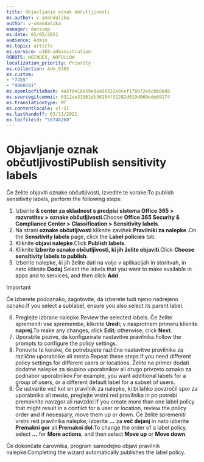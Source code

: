 ```yaml
---
title: Objavljanje oznak občutljivosti
ms.author: v-smandalika
author: v-smandalika
manager: dansimp
ms.date: 03/05/2021
audience: Admin
ms.topic: article
ms.service: o365-administration
ROBOTS: NOINDEX, NOFOLLOW
localization_priority: Priority
ms.collection: Adm_O365
ms.custom:
- "7455"
- "9000181"
ms.openlocfilehash: 4a5fd418e59e9aa56522e9cef17bb72e6c8b8bd8
ms.sourcegitcommit: 6312ee31561db36104f32282d019d069ede69174
ms.translationtype: MT
ms.contentlocale: sl-SI
ms.lasthandoff: 03/11/2021
ms.locfileid: "50748260"
---
```

# <a name="publish-sensitivity-labels"></a><span data-ttu-id="abb8e-102">Objavljanje oznak občutljivosti</span><span class="sxs-lookup"><span data-stu-id="abb8e-102">Publish sensitivity labels</span></span>

<span data-ttu-id="abb8e-103">Če želite objaviti oznake občutljivosti, izvedite te korake:</span><span class="sxs-lookup"><span data-stu-id="abb8e-103">To publish sensitivity labels, perform the following steps:</span></span>

1. <span data-ttu-id="abb8e-104">Izberite **& center za skladnost s predpisi sistema Office 365 > razvrstitev > oznake občutljivosti**.</span><span class="sxs-lookup"><span data-stu-id="abb8e-104">Choose **Office 365 Security & Compliance Center > Classification > Sensitivity labels**.</span></span>
2. <span data-ttu-id="abb8e-105">Na strani **oznake občutljivosti** kliknite zavihek **Pravilniki za nalepke** .</span><span class="sxs-lookup"><span data-stu-id="abb8e-105">On the **Sensitivity labels** page, click the **Label policies** tab.</span></span>
3. <span data-ttu-id="abb8e-106">Kliknite **objavi nalepke**.</span><span class="sxs-lookup"><span data-stu-id="abb8e-106">Click **Publish labels**.</span></span>
4. <span data-ttu-id="abb8e-107">Kliknite **Izberite oznake občutljivosti, ki jih želite objaviti**.</span><span class="sxs-lookup"><span data-stu-id="abb8e-107">Click **Choose sensitivity labels to publish**.</span></span> 
5. <span data-ttu-id="abb8e-108">Izberite nalepke, ki jih želite dati na voljo v aplikacijah in storitvah, in nato kliknite **Dodaj**.</span><span class="sxs-lookup"><span data-stu-id="abb8e-108">Select the labels that you want to make available in apps and to services, and then click **Add**.</span></span>
> [!IMPORTANT]
> <span data-ttu-id="abb8e-109">Če izberete podoznako, zagotovite, da izberete tudi njeno nadrejeno oznako.</span><span class="sxs-lookup"><span data-stu-id="abb8e-109">If you select a sublabel, ensure you also select its parent label.</span></span>
6. <span data-ttu-id="abb8e-110">Preglejte izbrane nalepke.</span><span class="sxs-lookup"><span data-stu-id="abb8e-110">Review the selected labels.</span></span> <span data-ttu-id="abb8e-111">Če želite spremeniti vse spremembe, kliknite **Uredi**; v nasprotnem primeru kliknite **naprej**.</span><span class="sxs-lookup"><span data-stu-id="abb8e-111">To make any changes, click **Edit**; otherwise, click **Next**.</span></span>
7. <span data-ttu-id="abb8e-112">Uporabite pozive, da konfigurirate nastavitve pravilnika.</span><span class="sxs-lookup"><span data-stu-id="abb8e-112">Follow the prompts to configure the policy settings.</span></span>
8. <span data-ttu-id="abb8e-113">Ponovite te korake, če potrebujete različne nastavitve pravilnika za različne uporabnike ali mesta.</span><span class="sxs-lookup"><span data-stu-id="abb8e-113">Repeat these steps if you need different policy settings for different users or locations.</span></span> <span data-ttu-id="abb8e-114">Želite na primer dodati dodatne nalepke za skupino uporabnikov ali drugo privzeto oznako za podnabor uporabnikov.</span><span class="sxs-lookup"><span data-stu-id="abb8e-114">For example, you want additional labels for a group of users, or a different default label for a subset of users.</span></span>
9. <span data-ttu-id="abb8e-115">Če ustvarite več kot en pravilnik za nalepke, ki bi lahko povzročil spor za uporabnika ali mesto, preglejte vrstni red pravilnika in po potrebi premaknite navzgor ali navzdol.</span><span class="sxs-lookup"><span data-stu-id="abb8e-115">If you create more than one label policy that might result in a conflict for a user or location, review the policy order and if necessary, move them up or down.</span></span> <span data-ttu-id="abb8e-116">Če želite spremeniti vrstni red pravilnika nalepke, izberite **...** za **več dejanj** in nato izberite **Premakni gor** ali **Premakni dol**.</span><span class="sxs-lookup"><span data-stu-id="abb8e-116">To change the order of a label policy, select **...** for **More actions**, and then select **Move up** or **Move down**.</span></span>

<span data-ttu-id="abb8e-117">Če dokončate čarovnika, program samodejno objavi pravilnik nalepke.</span><span class="sxs-lookup"><span data-stu-id="abb8e-117">Completing the wizard automatically publishes the label policy.</span></span>

